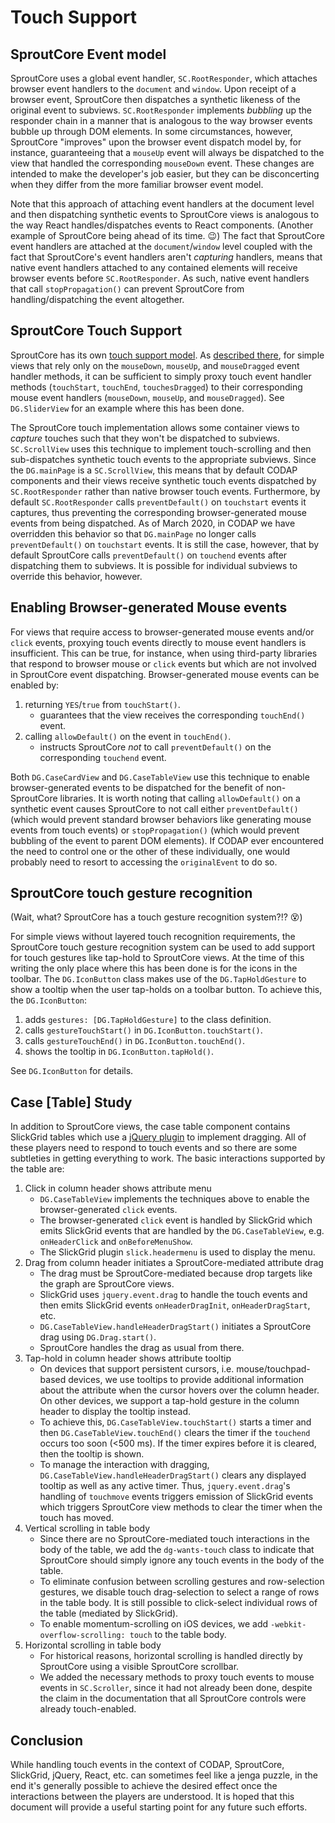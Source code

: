 <!-- This uses Github flavored markdown. View it directly in Github: https://github.com/concord-consortium/codap/blob/master/docs/touch.md -->

# Touch Support

## SproutCore Event model

SproutCore uses a global event handler, `SC.RootResponder`, which attaches browser event handlers to the `document` and `window`. Upon receipt of a browser event, SproutCore then dispatches a synthetic likeness of the original event to subviews. `SC.RootResponder` implements _bubbling_ up the responder chain in a manner that is analogous to the way browser events bubble up through DOM elements. In some circumstances, however, SproutCore "improves" upon the browser event dispatch model by, for instance, guaranteeing that a `mouseUp` event will always be dispatched to the view that handled the corresponding `mouseDown` event. These changes are intended to make the developer's job easier, but they can be disconcerting when they differ from the more familiar browser event model. 

Note that this approach of attaching event handlers at the document level and then dispatching synthetic events to SproutCore views is analogous to the way React handles/dispatches events to React components. (Another example of SproutCore being ahead of its time. :wink:) The fact that SproutCore event handlers are attached at the `document`/`window` level coupled with the fact that SproutCore's event handlers aren't _capturing_ handlers, means that native event handlers attached to any contained elements will receive browser events before `SC.RootResponder`. As such, native event handlers that call `stopPropagation()` can prevent SproutCore from handling/dispatching the event altogether.

## SproutCore Touch Support

SproutCore has its own [touch support model](https://docs.sproutcore.com/symbols/SC.View.html#:~:text=Touch%20events%20can%20be%20much%20more%20complicated,SC.Touch.). As [described there](https://docs.sproutcore.com/symbols/SC.View.html#:~:text=The%20basic%20touch%20event%20handlers,mouse%20counterparts.), for simple views that rely only on the `mouseDown`, `mouseUp`, and `mouseDragged` event handler methods, it can be sufficient to simply proxy touch event handler methods (`touchStart`, `touchEnd`, `touchesDragged`) to their corresponding mouse event handlers (`mouseDown`, `mouseUp`, and `mouseDragged`). See `DG.SliderView` for an example where this has been done.

The SproutCore touch implementation allows some container views to _capture_ touches such that they won't be dispatched to subviews. `SC.ScrollView` uses this technique to implement touch-scrolling and then sub-dispatches synthetic touch events to the appropriate subviews. Since the `DG.mainPage` is a `SC.ScrollView`, this means that by default CODAP components and their views receive synthetic touch events dispatched by `SC.RootResponder` rather than native browser touch events. Furthermore, by default `SC.RootResponder` calls `preventDefault()` on `touchstart` events it captures, thus preventing the corresponding browser-generated mouse events from being dispatched. As of March 2020, in CODAP we have overridden this behavior so that `DG.mainPage` no longer calls `preventDefault()` on `touchstart` events. It is still the case, however, that by default SproutCore calls `preventDefault()` on `touchend` events after dispatching them to subviews. It is possible for individual subviews to override this behavior, however.

## Enabling Browser-generated Mouse events

For views that require access to browser-generated mouse events and/or `click` events, proxying touch events directly to mouse event handlers is insufficient. This can be true, for instance, when using third-party libraries that respond to browser mouse or `click` events but which are not involved in SproutCore event dispatching. Browser-generated mouse events can be enabled by:

1. returning `YES`/`true` from `touchStart()`.
    - guarantees that the view receives the corresponding `touchEnd()` event.
1. calling `allowDefault()` on the event in `touchEnd()`.
    - instructs SproutCore _not_ to call `preventDefault()` on the corresponding `touchend` event.

Both `DG.CaseCardView` and `DG.CaseTableView` use this technique to enable browser-generated events to be dispatched for the benefit of non-SproutCore libraries. It is worth noting that calling `allowDefault()` on a synthetic event causes SproutCore to not call either `preventDefault()` (which would prevent standard browser behaviors like generating mouse events from touch events) or `stopPropagation()` (which would prevent bubbling of the event to parent DOM elements). If CODAP ever encountered the need to control one or the other of these individually, one would probably need to resort to accessing the `originalEvent` to do so.

## SproutCore touch gesture recognition

(Wait, what? SproutCore has a touch gesture recognition system?!? :dizzy_face:)

For simple views without layered touch recognition requirements, the SproutCore touch gesture recognition system can be used to add support for touch gestures like tap-hold to SproutCore views. At the time of this writing the only place where this has been done is for the icons in the toolbar. The `DG.IconButton` class makes use of the `DG.TapHoldGesture` to show a tooltip when the user tap-holds on a toolbar button. To achieve this, the `DG.IconButton`:

1. adds `gestures: [DG.TapHoldGesture]` to the class definition.
1. calls `gestureTouchStart()` in `DG.IconButton.touchStart()`.
1. calls `gestureTouchEnd()` in `DG.IconButton.touchEnd()`.
1. shows the tooltip in `DG.IconButton.tapHold()`.

See `DG.IconButton` for details.

## Case [Table] Study

In addition to SproutCore views, the case table component contains SlickGrid tables which use a [jQuery plugin](https://github.com/devongovett/jquery.event.drag) to implement dragging. All of these players need to respond to touch events and so there are some subtleties in getting everything to work. The basic interactions supported by the table are:

1. Click in column header shows attribute menu
    - `DG.CaseTableView` implements the techniques above to enable the browser-generated `click` events.
    - The browser-generated `click` event is handled by SlickGrid which emits SlickGrid events that are handled by the `DG.CaseTableView`, e.g. `onHeaderClick` and `onBeforeMenuShow`.
    - The SlickGrid plugin `slick.headermenu` is used to display the menu.
1. Drag from column header initiates a SproutCore-mediated attribute drag
    - The drag must be SproutCore-mediated because drop targets like the graph are SproutCore views.
    - SlickGrid uses `jquery.event.drag` to handle the touch events and then emits SlickGrid events `onHeaderDragInit`, `onHeaderDragStart`, etc.
    - `DG.CaseTableView.handleHeaderDragStart()` initiates a SproutCore drag using `DG.Drag.start()`.
    - SproutCore handles the drag as usual from there.
1. Tap-hold in column header shows attribute tooltip
    - On devices that support persistent cursors, i.e. mouse/touchpad-based devices, we use tooltips to provide additional information about the attribute when the cursor hovers over the column header. On other devices, we support a tap-hold gesture in the column header to display the tooltip instead.
    - To achieve this, `DG.CaseTableView.touchStart()` starts a timer and then `DG.CaseTableView.touchEnd()` clears the timer if the `touchend` occurs too soon (<500 ms). If the timer expires before it is cleared, then the tooltip is shown.
    - To manage the interaction with dragging, `DG.CaseTableView.handleHeaderDragStart()` clears any displayed tooltip as well as any active timer. Thus, `jquery.event.drag`'s handling of `touchmove` events triggers emission of SlickGrid events which triggers SproutCore view methods to clear the timer when the touch has moved.
1. Vertical scrolling in table body
    - Since there are no SproutCore-mediated touch interactions in the body of the table, we add the `dg-wants-touch` class to indicate that SproutCore should simply ignore any touch events in the body of the table.
    - To eliminate confusion between scrolling gestures and row-selection gestures, we disable touch drag-selection to select a range of rows in the table body. It is still possible to click-select individual rows of the table (mediated by SlickGrid).
    - To enable momentum-scrolling on iOS devices, we add `-webkit-overflow-scrolling: touch` to the table body.
1. Horizontal scrolling in table body
    - For historical reasons, horizontal scrolling is handled directly by SproutCore using a visible SproutCore scrollbar.
    - We added the necessary methods to proxy touch events to mouse events in `SC.Scroller`, since it had not already been done, despite the claim in the documentation that all SproutCore controls were already touch-enabled.

## Conclusion

While handling touch events in the context of CODAP, SproutCore, SlickGrid, jQuery, React, etc. can sometimes feel like a jenga puzzle, in the end it's generally possible to achieve the desired effect once the interactions between the players are understood. It is hoped that this document will provide a useful starting point for any future such efforts.
